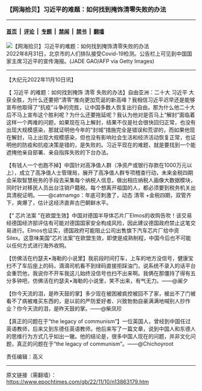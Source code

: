 ### 【网海拾贝】习近平的难题：如何找到掩饰清零失败的办法

---

#### [首页](../../../..?n13863179) &nbsp;|&nbsp; [评论](../../../../../epoch-comment?n13863179) &nbsp;|&nbsp; [专题](../../../../../epoch-special?n13863179) &nbsp;|&nbsp; [禁闻](../../../../../epoch-news?n13863179) &nbsp;|&nbsp; [禁书](../../../../../books?n13863179) &nbsp;|&nbsp; [翻墙](https://github.com/gfw-breaker/nogfw/blob/master/README.md?n13863179)


<div><img alt="【网海拾贝】习近平的难题：如何找到掩饰清零失败的办法" class="attachment-djy_600_400 size-djy_600_400 wp-post-image" src="https://i.epochtimes.com/assets/uploads/2022/11/id13863207-GettyImages-1242834348-.jpeg"/>
<div class="caption">
 2022年8月31日，北京市的人们排队接受Covid-19检测。公告栏上可见到中国国家主席习近平的宣传海报。(JADE GAO/AFP via Getty Images)
</div></div><hr/><div class="post_content" id="artbody" itemprop="articleBody">
 <!-- article content begin -->
 <p>
  【大纪元2022年11月10日讯】
 </p>
 <p>
  【
  <ok href="https://www.epochtimes.com/gb/tag/%E4%B9%A0%E8%BF%91%E5%B9%B3.html">
   习近平
  </ok>
  的难题：如何找到掩饰
  <ok href="https://www.epochtimes.com/gb/tag/%E6%B8%85%E9%9B%B6.html">
   清零
  </ok>
  失败的办法】自由亚洲：二十大
  <ok href="https://www.epochtimes.com/gb/tag/%E4%B9%A0%E8%BF%91%E5%B9%B3.html">
   习近平
  </ok>
  大获全胜，为什么还要把“清零”推向更加荒诞的新高峰？我相信习近平迟早还是能够宣布他取得了“抗疫”斗争的完胜，让中国多数人恢复出行自由。那为什么他二十大后不马上宣布这个胜利呢？为什么还要拖延呢？我认为他对是否马上“解封”面临着这样一个两难的问题，如果现在马上解封，结果不仅是社会很快回归正常，也没有出现大规模感染，那就证明他今年的“封城”措施完全是错误和荒谬的，而如果他现在解封，马上出现大规模感染，但也没有影响社会生活和经济活动恢复正常，也证明他的防疫和抗疫决策是错的，是失败的。习近平现在的难题，就是要找到一个能遮掩他亲自部署、亲自指挥失败的下台办法。
 </p>
 <p>
  【有钱人一个也跑不掉】中国针对高净值人群（净资产或银行存款在1000万元以上），成立了高净值人士管理局，展开了高净值人群专项稽查行动，未来金税四期会采取智慧税务的手段去采集每个纳税人信息，做出相应纳税人画像大数据模块，同时针对移民人员出台注销户籍税。每个想离开祖国的人，都必须要到税务机关出具清税证明。——@catmamgo：年底可刺激了，动态
  <ok href="https://www.epochtimes.com/gb/tag/%E6%B8%85%E9%9B%B6.html">
   清零
  </ok>
  +金税四期，双管齐下，爽爆了，估计这经济直奔古巴朝鲜水平。
 </p>
 <p>
  【“
  <ok href="https://www.epochtimes.com/gb/tag/%E8%8A%AF%E7%89%87%E6%B3%95%E6%A1%88.html">
   芯片法案
  </ok>
  ”在欧盟生效】中国对德国半导体芯片厂Elmos的收购告吹！该交易经德国经济部评估有可能对德国国家安全构成风险，因此建议德国政府禁止这笔交易进行。Elmos也证实，德国政府可能阻止公司出售旗下汽车芯片厂给中资 Silex。这意味美国“芯片法案”在欧盟生效，即使是成熟制程，中国今后也不可能以任何方式进行海外收购。
 </p>
 <p>
  【仿佛活在约瑟夫•海勒的小说里】我前段时间打车，上车的地方没信号，健康宝扫不了车后座上的码，滴滴司机看不到绿码直接拒踩油门，说系统不录入的话平台会重罚他，我说你不开车我这儿始终没信号也扫不出来啊。我俩在那僵持了得有五分多钟吧，仿佛活在约瑟夫•海勒的小说里，笑不出来，有气无力。——@阑夕
 </p>
 <p>
  【你今天流的泪，是昨天鼓的掌】多少现在被困被疯控被回不了家，被出不了门被看不了病被难买东西的，是以前的严防爱好者、兴致勃勃自豪满满地喊别人抄作业？你今天流的泪，是昨天鼓的掌。——@柴凤珍
 </p>
 <p>
  【真正的问题在于“the legacy of communism”】一位英国人，曾经到中国任过英语教师，后来又到东德任英语教师。他后来写了一篇文章，说到中国人和东德人的思维行为方式几乎如出一辙。他的结论是，很多中国人现在的问题，并非文化问题，真正的问题在于“the legacy of communism”。——@Chichoyroot
 </p>
 <p>
  责任编辑：高义
 </p>
 <!-- article content end -->
 <div id="below_article_ad">
 </div>
</div>


---

原文链接（需翻墙）：https://www.epochtimes.com/gb/22/11/10/n13863179.htm